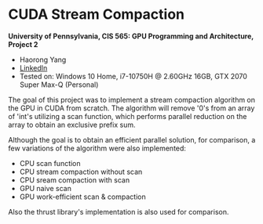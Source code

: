 CUDA Stream Compaction
======================

**University of Pennsylvania, CIS 565: GPU Programming and Architecture, Project 2**
* Haorong Yang
* [LinkedIn](https://www.linkedin.com/in/haorong-henry-yang/)
* Tested on: Windows 10 Home, i7-10750H @ 2.60GHz 16GB, GTX 2070 Super Max-Q (Personal)

The goal of this project was to implement a stream compaction algorithm on the GPU in CUDA from scratch. 
The algorithm will remove '0's from an array of 'int's utilizing a scan function, which performs parallel reduction on the array to obtain an exclusive prefix sum.

Although the goal is to obtain an efficient parallel solution, for comparison, a few variations of the algorithm were also implemented:
* CPU scan function
* CPU stream compaction without scan
* CPU sream compaction with scan
* GPU naive scan
* GPU work-efficient scan & compaction

Also the thrust library's implementation is also used for comparison.
